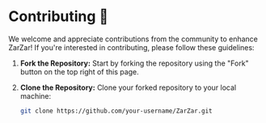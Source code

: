 # Contributing 🤝

We welcome and appreciate contributions from the community to enhance ZarZar! If you're interested in contributing, please follow these guidelines:

1. **Fork the Repository:** Start by forking the repository using the "Fork" button on the top right of this page.

2. **Clone the Repository:** Clone your forked repository to your local machine:
   ```bash
   git clone https://github.com/your-username/ZarZar.git
